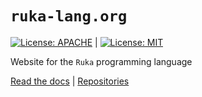 # `ruka-lang.org`
[![License: APACHE](https://img.shields.io/badge/License-Apache_2.0-blue.svg)](https://opensource.org/licenses/Apache-2.0) |
[![License: MIT](https://img.shields.io/badge/License-MIT-yellow.svg)](https://opensource.org/licenses/MIT)

Website for the `Ruka` programming language

[Read the docs](https://www.ruka-lang.org) |
[Repositories](https://www.github.com/ruka-lang/ruka)
